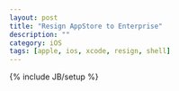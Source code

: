 ```yaml
---
layout: post
title: "Resign AppStore to Enterprise"
description: ""
category: iOS
tags: [apple, ios, xcode, resign, shell]
---
```

{% include JB/setup %}
